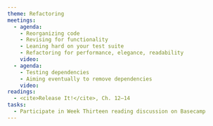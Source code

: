 ```yaml
---
theme: Refactoring
meetings:
  - agenda:
    - Reorganizing code
    - Revising for functionality
    - Leaning hard on your test suite
    - Refactoring for performance, elegance, readability
    video:
  - agenda:
    - Testing dependencies
    - Aiming eventually to remove dependencies
    video:
readings:
  - <cite>Release It!</cite>, Ch. 12–14
tasks:
  - Participate in Week Thirteen reading discussion on Basecamp
---
```

